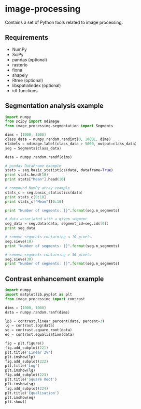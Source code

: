 # image-processing

Contains a set of Python tools related to image processing.


Requirements
------------

* NumPy
* SciPy
* pandas (optional)
* rasterio
* fiona
* shapely
* Rtree (optional)
* libspatialindex (optional)
* idl-functions


Segmentation analysis example
-----------------------------

```python
import numpy
from scipy import ndimage
from image_processing.segmentation import Segments

dims = (1000, 1000)
class_data = numpy.random.randint(0, 10001, dims)
nlabels = ndimage.label(class_data > 5000, output=class_data)
seg = Segments(class_data)

data = numpy.random.randf(dims)

# pandas DataFrame example
stats = seg.basic_statistics(data, dataframe=True)
print stats.head(10)
print stats["Mean"].head(10)

# compound NumPy array example
stats_c = seg.basic_statistics(data)
print stats_c[0:10]
print stats_c["Mean"][0:10]

print "Number of segments: {}".format(seg.n_segments)

# data associated with a given segment
seg_data = seg.data(data, segment_id=seg.ids[0])
print seg_data

# remove segments containing < 10 pixels
seg.sieve(10)
print "Number of segments: {}".format(seg.n_segments)

# remove segments containing > 30 pixels
seg.sieve(30)
print "Number of segments: {}".format(seg.n_segments)
```


Contrast enhancement example
----------------------------

```python
import numpy
import matplotlib.pyplot as plt
from image_processing import contrast

dims = (1000, 1000)
data = numpy.random.ranf(dims)

lp3 = contrast.linear_percent(data, percent=3)
lg = contrast.log(data)
sq = contrast.square_root(data)
eq = contrast.equalisation(data)

fig = plt.figure()
fig.add_subplot(221)
plt.title('Linear 2%')
plt.imshow(lp)
fig.add_subplot(222)
plt.title('Log')
plt.imshow(lg)
fig.add_subplot(223)
plt.title('Square Root')
plt.imshow(sq)
fig.add_subplot(224)
plt.title('Equalisation')
plt.imshow(eq)
plt.show()
```
